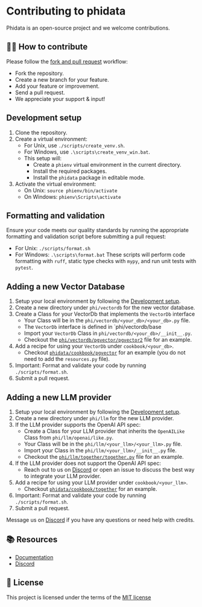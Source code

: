 # Contributing to phidata

Phidata is an open-source project and we welcome contributions.

## 👩‍💻 How to contribute

Please follow the [fork and pull request](https://docs.github.com/en/get-started/quickstart/contributing-to-projects) workflow:

- Fork the repository.
- Create a new branch for your feature.
- Add your feature or improvement.
- Send a pull request.
- We appreciate your support & input!

## Development setup

1. Clone the repository.
2. Create a virtual environment:
   - For Unix, use `./scripts/create_venv.sh`.
   - For Windows, use `.\scripts\create_venv_win.bat`.
   - This setup will:
     - Create a `phienv` virtual environment in the current directory.
     - Install the required packages.
     - Install the `phidata` package in editable mode.
3. Activate the virtual environment:
   - On Unix: `source phienv/bin/activate`
   - On Windows: `phienv\Scripts\activate`

## Formatting and validation

Ensure your code meets our quality standards by running the appropriate formatting and validation script before submitting a pull request:
   - For Unix: `./scripts/format.sh`
   - For Windows: `.\scripts\format.bat`
These scripts will perform code formatting with `ruff`, static type checks with `mypy`, and run unit tests with `pytest`.


## Adding a new Vector Database

1. Setup your local environment by following the [Development setup](#development-setup).
2. Create a new directory under `phi/vectordb` for the new vector database.
3. Create a Class for your VectorDb that implements the `VectorDb` interface
   - Your Class will be in the `phi/vectordb/<your_db>/<your_db>.py` file.
   - The `VectorDb` interface is defined in `phi/vectordb/base
   - Import your `VectorDb` Class in `phi/vectordb/<your_db>/__init__.py`.
   - Checkout the [`phi/vectordb/pgvector/pgvector2`](https://github.com/phidatahq/phidata/blob/main/phi/vectordb/pgvector/pgvector2.py) file for an example.
4. Add a recipe for using your `VectorDb` under `cookbook/<your_db>`.
   - Checkout [`phidata/cookbook/pgvector`](https://github.com/phidatahq/phidata/tree/main/cookbook/pgvector) for an example (you do not need to add the `resources.py` file).
5. Important: Format and validate your code by running `./scripts/format.sh`.
6. Submit a pull request.

## Adding a new LLM provider

1. Setup your local environment by following the [Development setup](#development-setup).
2. Create a new directory under `phi/llm` for the new LLM provider.
3. If the LLM provider supports the OpenAI API spec:
   - Create a Class for your LLM provider that inherits the `OpenAILike` Class from `phi/llm/openai/like.py`.
   - Your Class will be in the `phi/llm/<your_llm>/<your_llm>.py` file.
   - Import your Class in the `phi/llm/<your_llm>/__init__.py` file.
   - Checkout the [`phi/llm/together/together.py`](https://github.com/phidatahq/phidata/blob/main/phi/llm/together/together.py) file for an example.
4. If the LLM provider does not support the OpenAI API spec:
   - Reach out to us on [Discord](https://discord.gg/4MtYHHrgA8) or open an issue to discuss the best way to integrate your LLM provider.
5. Add a recipe for using your LLM provider under `cookbook/<your_llm>`.
   - Checkout [`phidata/cookbook/together`](https://github.com/phidatahq/phidata/tree/main/cookbook/together) for an example.
6. Important: Format and validate your code by running `./scripts/format.sh`.
7. Submit a pull request.

Message us on [Discord](https://discord.gg/4MtYHHrgA8) if you have any questions or need help with credits.

## 📚 Resources

- <a href="https://docs.phidata.com/introduction" target="_blank" rel="noopener noreferrer">Documentation</a>
- <a href="https://discord.gg/4MtYHHrgA8" target="_blank" rel="noopener noreferrer">Discord</a>

## 📝 License

This project is licensed under the terms of the [MIT license](/LICENSE)
